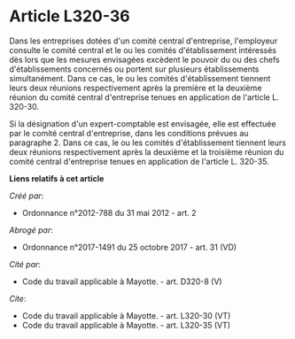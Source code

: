 # Article L320-36

Dans les entreprises dotées d'un comité central d'entreprise, l'employeur consulte le comité central et le ou les comités
d'établissement intéressés dès lors que les mesures envisagées excèdent le pouvoir du ou des chefs d'établissements concernés
ou portent sur plusieurs établissements simultanément. Dans ce cas, le ou les comités d'établissement tiennent leurs deux
réunions respectivement après la première et la deuxième réunion du comité central d'entreprise tenues en application de
l'article L. 320-30. 

Si la désignation d'un expert-comptable est envisagée, elle est effectuée par le comité central d'entreprise, dans les
conditions prévues au paragraphe 2. Dans ce cas, le ou les comités d'établissement tiennent leurs deux réunions
respectivement après la deuxième et la troisième réunion du comité central d'entreprise tenues en application de l'article L.
320-35.

**Liens relatifs à cet article**

_Créé par_:

  - Ordonnance n°2012-788 du 31 mai 2012 - art. 2

_Abrogé par_:

  - Ordonnance n°2017-1491 du 25 octobre 2017 - art. 31 (VD)

_Cité par_:

  - Code du travail applicable à Mayotte. - art. D320-8 (V)

_Cite_:

  - Code du travail applicable à Mayotte. - art. L320-30 (VT)
  - Code du travail applicable à Mayotte. - art. L320-35 (VT)
